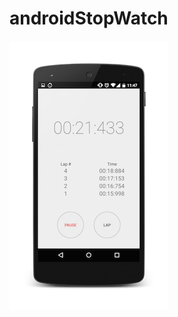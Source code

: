 # androidStopWatch

![alt tag](https://github.com/joiro/androidStopWatch/blob/master/stopwatchImg.png)
